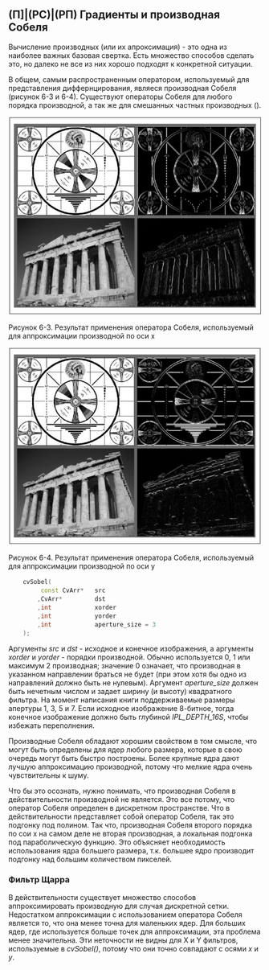 ## (П]|(РС)|(РП) Градиенты и производная Собеля

Вычисление производных (или их апроксимация) - это одна из наиболее важных базовая свертка. Есть множество способов сделать это, но далеко не все из них хорошо подходят к конкретной ситуации. 

В общем, самым распространенным оператором, используемый для представления диффернцирования, являеся производная Собеля (рисунок 6-3 и 6-4). Существуют операторы Собеля для любого порядка производной, а так же для смешанных частных производных ().

![Рисунок 6-3 не найден](Images/Pic_6_3.jpg)

Рисунок 6-3. Результат применения оператора Собеля, используемый для аппроксимации производной по оси x

![Рисунок 6-4 не найден](Images/Pic_6_4.jpg)

Рисунок 6-4. Результат применения оператора Собеля, используемый для аппроксимации производной по оси y

```cpp
	cvSobel(
		 const CvArr*	src
		,CvArr*			dst
		,int			xorder
		,int			yorder
		,int			aperture_size = 3
	);
```

Аргументы *src* и *dst* - исходное и конечное изображения, а аргументы *xorder* и *yorder* - порядки производной. Обычно используется 0, 1 или максимум 2 производная; значение 0 означает, что производная в указанном направлении браться не будет (при этом хотя бы одно из направлений должно быть не нулевым). Аргумент *aperture_size* должен быть нечетным числом и задает ширину (и высоту) квадратного фильтра. На момент написания книги поддерживаемые размеры апертуры 1, 3, 5 и 7. Если исходное изображение 8-битное, тогда конечное изображение должно быть глубиной *IPL_DEPTH_16S*, чтобы избежать переполнения.

Производные Собеля обладают хорошим свойством в том смысле, что могут быть определены для ядер любого размера, которые в свою очередь могут быть быстро построены. Более крупные ядра дают лучшую аппроксимацию производной, потому что мелкие ядра очень чувствительны к шуму. 

Что бы это осознать, нужно понимать, что производная Собеля в действительности производной не является. Это все потому, что оператор Собеля определен в дискретном пространстве. Что в действительности представляет собой оператор Собеля, так это подгонку под полином. Так что, производная Собеля второго порядка по сои x на самом деле не вторая производная, а локальная подгонка под параболическую функцию. Это объясняет необходимость использования ядра большего размера, т.к. большее ядро производит подгонку над большим количеством пикселей. 

### Фильтр Щарра

В действительности существует множество способов аппроксимировать производную для случая дискретной сетки. Недостатком аппроксимации с использованием оператора Собеля является то, что она менее точна для маленьких ядер. Для больших ядер, где используется больше точек для аппроксимации, эта проблема менее значительна. Эти неточности не видны для X и Y фильтров, используемые в *cvSobel()*, потому что они точно совпадают с осями *x* и *y*. 
